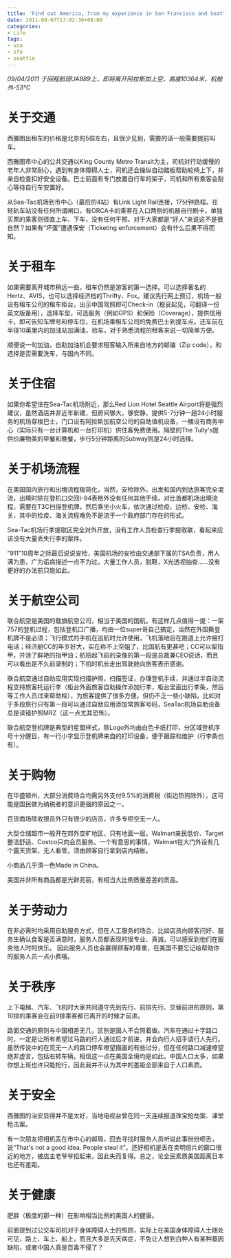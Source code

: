 ```yaml
---
title: 'Find out America, from my experience in San Francisco and Seattle'
date: 2011-09-07T17:02:36+08:00
categories:
- Life
tags:
- usa
- sfo
- seattle
---
```


*09/04/2011*
*于回程航班UA889上，即将离开阿拉斯加上空，高度10364米，机舱外-53℃*

# 关于交通
西雅图出租车的价格是北京的5倍左右，且很少见到，需要的话一般需要提前叫车。

西雅图市中心的公共交通以King County Metro Transit为主，司机对行动缓慢的老年人非常耐心，遇到有身体障碍人士，司机还会操纵自动踏板帮助轮椅上下，并亲自检查扣好安全设备。巴士前面有专门放置自行车的架子，司机和所有乘客会耐心等待自行车安置好。
<!--more-->
从Sea-Tac机场到市中心（最后的4站）有Link Light Rail连接，17分钟路程。在轻轨车站没有任何所谓闸口，有ORCA卡的乘客在入口两侧的机器自行刷卡，单独买票的乘客则径直上车、下车，没有任何干预。对于大家都是“好人”来说这不是很自然？如果有“坏蛋”遭遇保安（Ticketing enforcement）会有什么后果不得而知。

# 关于租车
如果需要离开城市稍远一些，租车仍然是游客的第一选择。可以选择著名的Hertz、AVIS，也可以选择经济档的Thrifty、Fox。建议先行网上预订，机场一般设有租车公司的租车柜台，出示中国驾照即可Check-in（稳妥起见，可翻译一份英文版备用），选择车型，可选服务（例如GPS）和保险（Coverage），提供信用卡，即可告知车牌号和停车位，在机场乘租车公司的免费巴士到提车点。还车前在半径10英里内的加油站加满油，验车，对于熟悉流程的租客来说一切简单方便。

顺便说一句加油，自助加油机会要求租客输入所来自地方的邮编（Zip code），和选择是否需要洗车，与国内不同。

# 关于住宿
如果你希望住在Sea-Tac机场附近，那么Red Lion Hotel Seattle Airport将是强烈建议，虽然酒店并非近年新建，但房间够大，够安静，提供5-7分钟一趟24小时服务的机场穿梭巴士，门口设有阿拉斯加航空公司的自助值机设备，一楼设有商务中心（实际只有一台计算机和一台打印机）供住客免费使用。隔壁的The Tully's提供价廉物美的早餐和晚餐，步行5分钟距离的Subway则是24小时选择。

# 关于机场流程
在美国国内旅行和出境流程极简化，当然，安检除外。出发和国内到达旅客完全混流，出境时除在登机口交回I-94表格外没有任何其他手续。对比首都机场出境流程，需要在T3C扫描登机牌，然后乘坐小火车，依次通过检疫、边检、安检、海关，其中的检疫、海关流程难免不是流于一个政府部门存在的形式。

Sea-Tac机场行李提取区完全对外开放，没有工作人员检查行李提取联，看起来应该没有大量丢失行李的案件。

“911”10周年之际最后说说安检，美国机场的安检由交通部下属的TSA负责，用人满为患，广为诟病描述一点不为过。大量工作人员，脱鞋，X光透视抽查……没有更好的办法前只能如此。

# 关于航空公司
联合航空是美国的载旗航空公司，相当于美国的国航。有这样几点值得一提：一架757的登机过程，包括登机口广播，均由一位super哥自己搞定，当然在外国撕登机牌不是必须；飞行模式的手机在巡航时允许使用，飞机落地后在跑道上允许接打电话；经济舱CC的年岁好大，实在称不上空姐了，比国航有更甚吧；CC可以留指甲，并涂了鲜艳的指甲油；航班起飞前的录像的第一段是总裁兼CEO说话，而且可以看出是不久前录制的；下机时机长走出驾驶舱向旅客表示感谢。

联合航空通过自助应用实现扫描护照，扫描签证，办理登机手续，并通过半自动流程支持旅客托运行李（柜台外面旅客自助操作添加行李，柜台里面出行李条，然后等工作人员过来帮助栓），为旅客提供了很多方便。但仍不乏一些小缺陷，比如对于多段旅行只有第一段可以通过自助应用添加常旅客号码，SeaTac机场自助设备总是读错护照MRZ（这一点尤其恐怖）。

联合航空登机牌是典型的星盟样式，除Logo外均由白色卡纸打印，分区域登机序号十分醒目，有一行小字显示登机牌来自的打印设备，便于跟踪和维护（行李条也有）。

# 关于购物
在华盛顿州，大部分消费场合均需另外支付9.5%的消费税（街边热狗除外），这可能是国民做为纳税者的意识更强的原因之一。

百货商场除收银员外只有很少的店员，许多专柜空无一人。

大型仓储超市一般开在郊外空旷地区，只有地面一层。Walmart亲民低价、Target整洁舒适、Costco只向会员服务。一个有意思的事情，Walmart在大门外设有几个露天货架，无人看管，须由顾客自行拿到店内结帐。

小商品几乎清一色Made in China。

美国并非所有商品都是光鲜亮丽，有相当大比例质量差差的货品。

# 关于劳动力
在非必需时均采用自助服务方式，但在人工服务的场合，比如店员向顾客问好、服务生确认食客是否满意时，服务人员都表现的很专业、真诚，可以感受到他们在服务他人时的快乐。
因此服务人员也会赢得顾客的尊重，在美国不要忘记给帮助你的服务人员一点小费哦。

# 关于秩序
上下电梯、汽车、飞机时大家共同遵守先到先行、前排先行、交替前进的原则，第10排的乘客会在前9排乘客都已离开的时候才前进。

路面交通的原则与中国相差无几，区别是国人不会照着做。汽车在通过十字路口时，一定是让所有希望过马路的行人通过后才前进，并会向行人招手请行人先行。虽然传说中的在荒无一人的路口停车嘹望描画的有些过分，但在任何路口减速嘹望绝非虚言，包括右转车辆，相信这一点在美国全境均是如此。中国人口太多，如果你想上班也许只能抢行，因此我并不认为其中的差距全部来自于人口素质。

# 关于安全
西雅图的治安显得并不是太好，当地电视台曾在同一天连续报道珠宝抢劫案、课堂枪击案。

有一次朋友把相机丢在市中心的邮局，回去寻找时服务人员听说此事纷纷咂舌，说“That's not a good idea. People steal it”。还好相机是丢在卖明信片的窗口很近的地方，被店主老爷爷拾起来，因此失而复得。总之，论全民素质美国距离日本也还有差距。

# 关于健康
肥胖（极度的那一种）在影响相当比例的美国人的健康。

前面提到过公交车司机对于身体障碍人士的照顾，实际上在美国身体障碍人士随处可见，路上、车上、船上，而且大多是先天病症，不免让人想到白种人有某种基因缺陷，或者中国人真是百毒不侵了？
